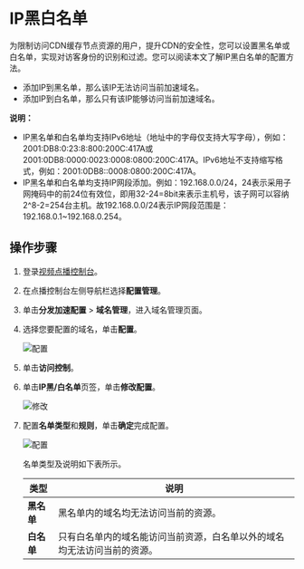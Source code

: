 # IP黑白名单

为限制访问CDN缓存节点资源的用户，提升CDN的安全性，您可以设置黑名单或白名单，实现对访客身份的识别和过滤。您可以阅读本文了解IP黑白名单的配置方法。

-   添加IP到黑名单，那么该IP无法访问当前加速域名。
-   添加IP到白名单，那么只有该IP能够访问当前加速域名。

**说明：**

-   IP黑名单和白名单均支持IPv6地址（地址中的字母仅支持大写字母），例如：2001:DB8:0:23:8:800:200C:417A或2001:0DB8:0000:0023:0008:0800:200C:417A。IPv6地址不支持缩写格式，例如：2001:0DB8::0008:0800:200C:417A。
-   IP黑名单和白名单均支持IP网段添加。例如：192.168.0.0/24，24表示采用子网掩码中的前24位有效位，即用32-24=8bit来表示主机号，该子网可以容纳2^8-2=254台主机。故192.168.0.0/24表示IP网段范围是：192.168.0.1~192.168.0.254。

## 操作步骤

1.  登录[视频点播控制台](https://vod.console.aliyun.com/)。

2.  在点播控制台左侧导航栏选择**配置管理**。

3.  单击**分发加速配置** \> **域名管理**，进入域名管理页面。

4.  选择您要配置的域名，单击**配置**。

    ![配置](https://static-aliyun-doc.oss-accelerate.aliyuncs.com/assets/img/zh-CN/1277415061/p180549.png)

5.  单击**访问控制**。

6.  单击**IP黑/白名单**页签，单击**修改配置**。

    ![修改](https://static-aliyun-doc.oss-accelerate.aliyuncs.com/assets/img/zh-CN/5161325061/p181720.png)

7.  配置**名单类型**和**规则**，单击**确定**完成配置。

    ![配置](https://static-aliyun-doc.oss-accelerate.aliyuncs.com/assets/img/zh-CN/4672636061/p181721.png)

    名单类型及说明如下表所示。

    |类型|说明|
    |--|--|
    |**黑名单**|黑名单内的域名均无法访问当前的资源。|
    |**白名单**|只有白名单内的域名能访问当前资源，白名单以外的域名均无法访问当前的资源。|



